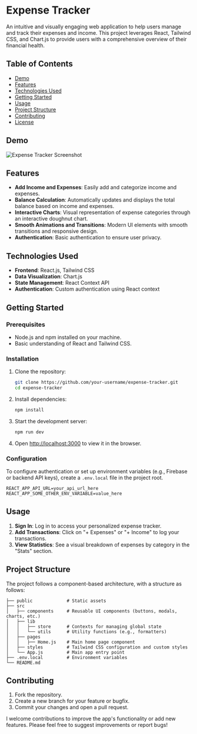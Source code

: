
# Expense Tracker

An intuitive and visually engaging web application to help users manage and track their expenses and income. This project leverages React, Tailwind CSS, and Chart.js to provide users with a comprehensive overview of their financial health.

## Table of Contents

- [Demo](#demo)
- [Features](#features)
- [Technologies Used](#technologies-used)
- [Getting Started](#getting-started)
- [Usage](#usage)
- [Project Structure](#project-structure)
- [Contributing](#contributing)
- [License](#license)

## Demo

![Expense Tracker Screenshot](./screenshots/expense-tracker.png)

## Features

- **Add Income and Expenses**: Easily add and categorize income and expenses.
- **Balance Calculation**: Automatically updates and displays the total balance based on income and expenses.
- **Interactive Charts**: Visual representation of expense categories through an interactive doughnut chart.
- **Smooth Animations and Transitions**: Modern UI elements with smooth transitions and responsive design.
- **Authentication**: Basic authentication to ensure user privacy.

## Technologies Used

- **Frontend**: React.js, Tailwind CSS
- **Data Visualization**: Chart.js
- **State Management**: React Context API
- **Authentication**: Custom authentication using React context

## Getting Started

### Prerequisites

- Node.js and npm installed on your machine.
- Basic understanding of React and Tailwind CSS.

### Installation

1. Clone the repository:

   ```bash
   git clone https://github.com/your-username/expense-tracker.git
   cd expense-tracker
   ```

2. Install dependencies:

   ```bash
   npm install
   ```

3. Start the development server:

   ```bash
   npm run dev
   ```

4. Open [http://localhost:3000](http://localhost:3000) to view it in the browser.

### Configuration

To configure authentication or set up environment variables (e.g., Firebase or backend API keys), create a `.env.local` file in the project root.

```plaintext
REACT_APP_API_URL=your_api_url_here
REACT_APP_SOME_OTHER_ENV_VARIABLE=value_here
```

## Usage

1. **Sign In**: Log in to access your personalized expense tracker.
2. **Add Transactions**: Click on "+ Expenses" or "+ Income" to log your transactions.
3. **View Statistics**: See a visual breakdown of expenses by category in the "Stats" section.

## Project Structure

The project follows a component-based architecture, with a structure as follows:

```plaintext
├── public             # Static assets
├── src
│   ├── components     # Reusable UI components (buttons, modals, charts, etc.)
│   ├── lib
│   │   ├── store      # Contexts for managing global state
│   │   └── utils      # Utility functions (e.g., formatters)
│   ├── pages
│   │   ├── Home.js    # Main home page component
│   ├── styles         # Tailwind CSS configuration and custom styles
│   └── App.js         # Main app entry point
├── .env.local         # Environment variables
└── README.md
```

## Contributing

1. Fork the repository.
2. Create a new branch for your feature or bugfix.
3. Commit your changes and open a pull request.

I welcome contributions to improve the app's functionality or add new features. Please feel free to suggest improvements or report bugs!
